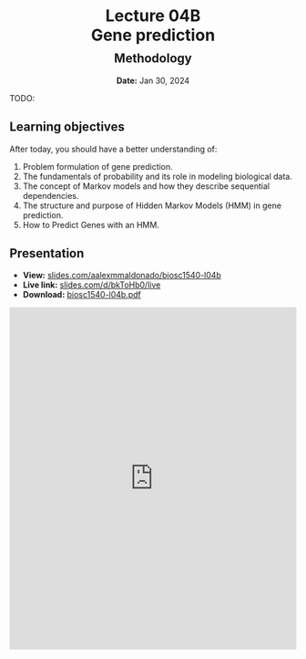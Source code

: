 <h1 style="margin-bottom: 0.4em; text-align: center;">
    <b>Lecture 04B</b><br>
    Gene prediction
</h1>
<h2 style="margin-top: 0.0em; text-align: center;">
    Methodology
</h2>
<p style="text-align: center;">
    <b>Date:</b> Jan 30, 2024
</p>

TODO:

## Learning objectives

After today, you should have a better understanding of:

1.  Problem formulation of gene prediction.
2.  The fundamentals of probability and its role in modeling biological data.
3.  The concept of Markov models and how they describe sequential dependencies.
4.  The structure and purpose of Hidden Markov Models (HMM) in gene prediction.
5.  How to Predict Genes with an HMM.

<!-- ## Supplementary material

Relevant content for today's lecture.

-   TODO: -->

## Presentation

-   **View:** [slides.com/aalexmmaldonado/biosc1540-l04b](https://slides.com/aalexmmaldonado/biosc1540-l04b)
-   **Live link:** [slides.com/d/bkToHb0/live](https://slides.com/d/bkToHb0/live)
-   **Download:** [biosc1540-l04b.pdf](/lectures/04B/biosc1540-l04b.pdf)

<iframe src="https://slides.com/aalexmmaldonado/biosc1540-l04b/embed?byline=hidden&share=hidden" width="100%" height="600" title="BIOSC 1540: Lecture 04B" scrolling="no" frameborder="0" webkitallowfullscreen mozallowfullscreen allowfullscreen></iframe>
